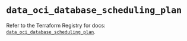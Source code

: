 # `data_oci_database_scheduling_plan`

Refer to the Terraform Registry for docs: [`data_oci_database_scheduling_plan`](https://registry.terraform.io/providers/oracle/oci/7.19.0/docs/data-sources/database_scheduling_plan).
